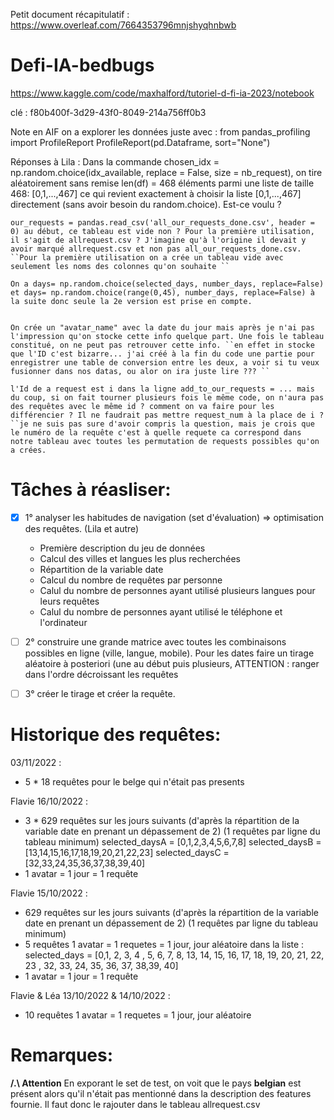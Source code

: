 Petit document récapitulatif : https://www.overleaf.com/7664353796mnjshyqhnbwb 

# Defi-IA-bedbugs
https://www.kaggle.com/code/maxhalford/tutoriel-d-fi-ia-2023/notebook

clé : 
f80b400f-3d29-43f0-8049-214a756ff0b3


Note en AIF on a explorer les données juste avec : 
from pandas_profiling import ProfileReport
ProfileReport(pd.Dataframe, sort="None")

Réponses à Lila :
    Dans la commande chosen_idx = np.random.choice(idx_available, replace = False, size = nb_request), on tire aléatoirement sans remise len(df) = 468 éléments parmi une liste de taille 468: [0,1,...,467] ce qui revient exactement à choisir la liste [0,1,...,467] directement (sans avoir besoin du random.choice). Est-ce voulu ? 

    our_requests = pandas.read_csv('all_our_requests_done.csv', header = 0) au début, ce tableau est vide non ? Pour la première utilisation, il s'agit de allrequest.csv ? J'imagine qu'à l'origine il devait y avoir marqué allrequest.csv et non pas all_our_requests_done.csv. 
    ``Pour la première utilisation on a crée un tableau vide avec seulement les noms des colonnes qu'on souhaite ``

    On a days= np.random.choice(selected_days, number_days, replace=False) et days= np.random.choice(range(0,45), number_days, replace=False) à la suite donc seule la 2e version est prise en compte.
    

    On crée un "avatar_name" avec la date du jour mais après je n'ai pas l'impression qu'on stocke cette info quelque part. Une fois le tableau constitué, on ne peut pas retrouver cette info. ``en effet in stocke que l'ID c'est bizarre... j'ai créé à la fin du code une partie pour enregistrer une table de conversion entre les deux, a voir si tu veux fusionner dans nos datas, ou alor on ira juste lire ??? ``

    l'Id de a request est i dans la ligne add_to_our_requests = ... mais du coup, si on fait tourner plusieurs fois le même code, on n'aura pas des requêtes avec le même id ? comment on va faire pour les différencier ? Il ne faudrait pas mettre request_num à la place de i ? ``je ne suis pas sure d'avoir compris la question, mais je crois que le numéro de la requête c'est à quelle requete ca correspond dans notre tableau avec toutes les permutation de requests possibles qu'on a crées. 



Tâches à réasliser: 
======================

- [X] 1° analyser les habitudes de navigation (set d'évaluation) => optimisation des requêtes. (Lila et autre)
  * Première description du jeu de données
  * Calcul des villes et langues les plus recherchées
  * Répartition de la variable date
  * Calcul du nombre de requêtes par personne
  * Calul du nombre de personnes ayant utilisé plusieurs langues pour leurs requêtes
  * Calul du nombre de personnes ayant utilisé le téléphone et l'ordinateur

- [ ] 2° construire une grande matrice avec toutes les combinaisons possibles en ligne (ville, langue, mobile). Pour les dates faire un tirage aléatoire à posteriori (une au début puis plusieurs, ATTENTION : ranger dans l'ordre décroissant les requêtes 

- [ ] 3° créer le tirage et créer la requête. 


Historique des requêtes: 
========================


03/11/2022 :
* 5 * 18 requêtes pour le belge qui n'était pas presents

Flavie 16/10/2022 : 
 * 3 * 629 requêtes sur les jours suivants (d'après la répartition de la variable date en prenant un dépassement de 2)
(1 requêtes par ligne du tableau minimum)
 selected_daysA = [0,1,2,3,4,5,6,7,8]
 selected_daysB = [13,14,15,16,17,18,19,20,21,22,23]
 selected_daysC = [32,33,24,35,36,37,38,39,40]
* 1 avatar = 1 jour = 1 requête

Flavie 15/10/2022 : 
 * 629 requêtes sur les jours suivants (d'après la répartition de la variable date en prenant un dépassement de 2)
(1 requêtes par ligne du tableau minimum)
* 5 requêtes 1 avatar = 1 requetes = 1 jour, jour aléatoire dans la liste : 
selected_days = [0,1, 2, 3, 4 , 5, 6, 7, 8, 13, 14, 15, 16, 17, 18, 19, 20, 21, 22, 23 , 32, 33, 24, 35, 36, 37, 38,39, 40]
* 1 avatar = 1 jour = 1 requête


Flavie & Léa 13/10/2022 & 14/10/2022 : 
* 10 requêtes 1 avatar = 1 requetes = 1 jour, jour aléatoire

Remarques:
======================
**/.\ Attention** En exporant le set de test, on voit que le pays **belgian** est présent alors qu'il n'était pas mentionné dans la description des features fournie. Il faut donc le rajouter dans le tableau allrequest.csv
